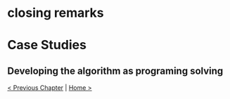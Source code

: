 
# closing remarks

# Case Studies

## Developing the algorithm as programing solving

[< Previous Chapter](8_retrospect_and_communicate.md) | [Home >](README.md)
